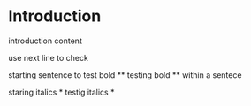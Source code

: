 # Introduction

introduction content 

use next line to check

starting sentence to test bold ** testing bold ** within a sentece 

staring italics * testig italics *